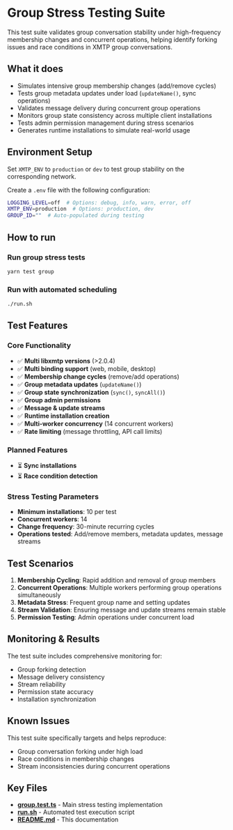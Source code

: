 # Group Stress Testing Suite

This test suite validates group conversation stability under high-frequency membership changes and concurrent operations, helping identify forking issues and race conditions in XMTP group conversations.

## What it does

- Simulates intensive group membership changes (add/remove cycles)
- Tests group metadata updates under load (`updateName()`, sync operations)
- Validates message delivery during concurrent group operations
- Monitors group state consistency across multiple client installations
- Tests admin permission management during stress scenarios
- Generates runtime installations to simulate real-world usage

## Environment Setup

Set `XMTP_ENV` to `production` or `dev` to test group stability on the corresponding network.

Create a `.env` file with the following configuration:

```bash
LOGGING_LEVEL=off  # Options: debug, info, warn, error, off
XMTP_ENV=production  # Options: production, dev
GROUP_ID=""  # Auto-populated during testing
```

## How to run

### Run group stress tests

```bash
yarn test group
```

### Run with automated scheduling

```bash
./run.sh
```

## Test Features

### Core Functionality

- ✅ **Multi libxmtp versions** (>2.0.4)
- ✅ **Multi binding support** (web, mobile, desktop)
- ✅ **Membership change cycles** (remove/add operations)
- ✅ **Group metadata updates** (`updateName()`)
- ✅ **Group state synchronization** (`sync()`, `syncAll()`)
- ✅ **Group admin permissions**
- ✅ **Message & update streams**
- ✅ **Runtime installation creation**
- ✅ **Multi-worker concurrency** (14 concurrent workers)
- ✅ **Rate limiting** (message throttling, API call limits)

### Planned Features

- ⏳ **Sync installations**
- ⏳ **Race condition detection**

### Stress Testing Parameters

- **Minimum installations**: 10 per test
- **Concurrent workers**: 14
- **Change frequency**: 30-minute recurring cycles
- **Operations tested**: Add/remove members, metadata updates, message streams

## Test Scenarios

1. **Membership Cycling**: Rapid addition and removal of group members
2. **Concurrent Operations**: Multiple workers performing group operations simultaneously
3. **Metadata Stress**: Frequent group name and setting updates
4. **Stream Validation**: Ensuring message and update streams remain stable
5. **Permission Testing**: Admin operations under concurrent load

## Monitoring & Results

The test suite includes comprehensive monitoring for:

- Group forking detection
- Message delivery consistency
- Stream reliability
- Permission state accuracy
- Installation synchronization

## Known Issues

This test suite specifically targets and helps reproduce:

- Group conversation forking under high load
- Race conditions in membership changes
- Stream inconsistencies during concurrent operations

## Key Files

- **[group.test.ts](./group.test.ts)** - Main stress testing implementation
- **[run.sh](./run.sh)** - Automated test execution script
- **[README.md](./README.md)** - This documentation
